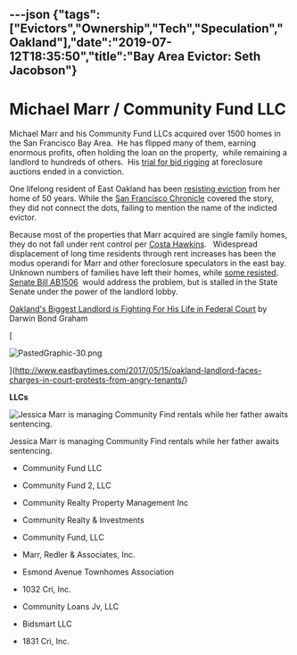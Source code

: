 ---json
{"tags":["Evictors","Ownership","Tech","Speculation","Oakland"],"date":"2019-07-12T18:35:50","title":"Bay Area Evictor: Seth Jacobson"}
---

Michael Marr / Community Fund LLC
=================================

Michael Marr and his Community Fund LLCs acquired over 1500 homes in the San Francisco Bay Area.  He has flipped many of them, earning enormous profits, often holding the loan on the property,  while remaining a landlord to hundreds of others.  His [trial for bid rigging](https://www.justice.gov/atr/upcoming-public-hearings-pending-cases#marr) at foreclosure auctions ended in a conviction.

One lifelong resident of East Oakland has been [resisting eviction](http://www.oaklandpost.org/2017/03/31/76-year-old-woman-and-supporters-fight-to-save-home-from-citys-largest-landlord/) from her home of 50 years. While the [San Francisco Chronicle](http://www.sfchronicle.com/news/article/East-Oakland-eviction-saga-is-complex-11056517.php) covered the story, they did not connect the dots, failing to mention the name of the indicted evictor. 

Because most of the properties that Marr acquired are single family homes, they do not fall under rent control per [Costa Hawkins](https://en.wikipedia.org/wiki/Costa-Hawkins_Rental_Housing_Act).   Widespread displacement of long time residents through rent increases has been the modus operandi for Marr and other foreclosure speculators in the east bay.  Unknown numbers of families have left their homes, while [some resisted](http://abphy.com/media/BLrDNjrjtGl).   [Senate Bill AB1506](https://leginfo.legislature.ca.gov/faces/billTextClient.xhtml?bill_id=201720180AB1506)  would address the problem, but is stalled in the State Senate under the power of the landlord lobby.

[Oakland's Biggest Landlord is Fighting For His Life in Federal Court](http://www.eastbayexpress.com/oakland/oaklands-biggest-landlord-is-fighting-for-his-life-in-federal-court/Content?oid=4782280) by Darwin Bond Graham

[

![PastedGraphic-30.png](https://images.squarespace-cdn.com/content/v1/52b7d7a6e4b0b3e376ac8ea2/1506579840845-KMEREEVK485BSUL59QY7/ke17ZwdGBToddI8pDm48kLsAVutBbh4NeOJ_tpTEa91Zw-zPPgdn4jUwVcJE1ZvWQUxwkmyExglNqGp0IvTJZamWLI2zvYWH8K3-s_4yszcp2ryTI0HqTOaaUohrI8PIz6isZg9ukQL214AcHeED2vJFMY52U_msTnVWRlvXbiU/PastedGraphic-30.png)

](http://www.eastbaytimes.com/2017/05/15/oakland-landlord-faces-charges-in-court-protests-from-angry-tenants/)

 **LLCs**

![Jessica Marr is managing Community Find rentals while her father awaits sentencing.](https://images.squarespace-cdn.com/content/v1/52b7d7a6e4b0b3e376ac8ea2/1506714406070-PNCZP0JDYFDO13QUZWS1/ke17ZwdGBToddI8pDm48kP4Hnt-uKNy0QX7ufRed5YtZw-zPPgdn4jUwVcJE1ZvWhcwhEtWJXoshNdA9f1qD7StoHnpD1WDiyvmtYliKB65Wr9F_ESmQiyqG5hziMeG8zN6lVPemhTIk4m5LVurAyQ/PastedGraphic-41.png)

Jessica Marr is managing Community Find rentals while her father awaits sentencing.

*   Community Fund LLC
    
*   Community Fund 2, LLC
    
*   Community Realty Property Management Inc
    
*   Community Realty & Investments
    
*   Community Fund, LLC
    
*   Marr, Redler & Associates, Inc.
    
*   Esmond Avenue Townhomes Association
    
*   1032 Cri, Inc.
    
*   Community Loans Jv, LLC
    
*   Bidsmart LLC
    
*   1831 Cri, Inc.